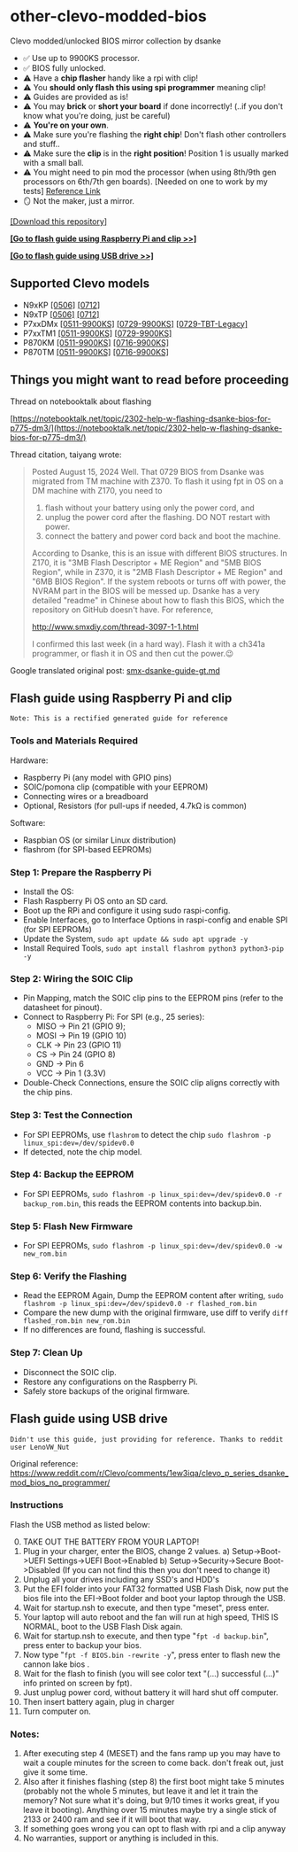 # other-clevo-modded-bios
Clevo modded/unlocked BIOS mirror collection by dsanke

- ✅ Use up to 9900KS processor.
- ✅ BIOS fully unlocked.
- ⚠️ Have a **chip flasher** handy like a rpi with clip!
- ⚠️ You **should only flash this using spi programmer** meaning clip!
- ⚠️ Guides are provided as is!
- ⚠️ You may **brick** or **short your board** if done incorrectly! (..if you don't know what you're doing, just be careful)
- ⚠️ **You're on your own**.
- ⚠️ Make sure you're flashing the **right chip**! Don't flash other controllers and stuff..
- ⚠️ Make sure the **clip** is in the **right position**! Position 1 is usually marked with a small ball.
- ⚠️ You might need to pin mod the processor (when using 8th/9th gen processors on 6th/7th gen boards). [Needed on one to work by my tests] [Reference Link](https://www.techpowerup.com/forums/threads/adventure-running-8-9th-gen-coffee-lake-cpus-on-z170-motherboard-asus-maximus-viii-ranger.284375/)
- 🪞 Not the maker, just a mirror.

[[Download this repository]](https://codeload.github.com/supermarsx/other-clevo-modded-bios/zip/refs/heads/main)


[**[Go to flash guide using Raspberry Pi and clip >>]**](#flash-guide-using-raspberry-pi-and-clip)

[**[Go to flash guide using USB drive >>]**](#flash-guide-using-usb-drive)

## Supported Clevo models

- N9xKP [[0506]](https://raw.githubusercontent.com/supermarsx/other-clevo-modded-bios/main/N9xKP-0506.7z) [[0712]](https://raw.githubusercontent.com/supermarsx/other-clevo-modded-bios/main/N9xKP-0712.7z)
- N9xTP [[0506]](https://raw.githubusercontent.com/supermarsx/other-clevo-modded-bios/main/N9xTP-0506.7z) [[0712]](https://raw.githubusercontent.com/supermarsx/other-clevo-modded-bios/main/N9xTP-0712.7z) 
- P7xxDMx [[0511-9900KS]](https://raw.githubusercontent.com/supermarsx/other-clevo-modded-bios/main/P7xxDMx-0511-9900KS.7z) [[0729-9900KS]](https://raw.githubusercontent.com/supermarsx/other-clevo-modded-bios/main/P7xxDMx-0729-9900KS.7z) [[0729-TBT-Legacy]](https://raw.githubusercontent.com/supermarsx/other-clevo-modded-bios/main/P7xxDMx-0729-TBT-Legacy.7z) 
- P7xxTM1 [[0511-9900KS]](https://raw.githubusercontent.com/supermarsx/other-clevo-modded-bios/main/P7xxTM1-0511-9900KS.7z) [[0729-9900KS]](https://raw.githubusercontent.com/supermarsx/other-clevo-modded-bios/main/P7xxTM1-0729-9900KS.7z)
- P870KM [[0511-9900KS]](https://raw.githubusercontent.com/supermarsx/other-clevo-modded-bios/main/P870KM-0511-9900KS.7z) [[0716-9900KS]](https://raw.githubusercontent.com/supermarsx/other-clevo-modded-bios/main/P870KM-0716-9900KS.7z)
- P870TM [[0511-9900KS]](https://raw.githubusercontent.com/supermarsx/other-clevo-modded-bios/main/P870TM-0511-9900KS.7z) [[0716-9900KS]](https://raw.githubusercontent.com/supermarsx/other-clevo-modded-bios/main/P870TM-0716-9900KS.7z)

## Things you might want to read before proceeding

Thread on notebooktalk about flashing

[https://notebooktalk.net/topic/2302-help-w-flashing-dsanke-bios-for-p775-dm3/](https://notebooktalk.net/topic/2302-help-w-flashing-dsanke-bios-for-p775-dm3/)

Thread citation, taiyang wrote: 

> Posted August 15, 2024
> Well. That 0729 BIOS from Dsanke was migrated from TM machine with Z370. To flash it using fpt in OS on a DM machine with Z170, you need to
>
> 1. flash without your battery using only the power cord, and
> 2. unplug the power cord after the flashing. DO NOT restart with power.
> 3. connect the battery and power cord back and boot the machine.
>
> According to Dsanke, this is an issue with different BIOS structures. In Z170, it is "3MB Flash Descriptor + ME Region" and "5MB BIOS Region", while in Z370, it is "2MB Flash Descriptor + ME Region" and "6MB BIOS Region". If the system reboots or turns off with power, the NVRAM part in the BIOS will be messed up. Dsanke has a very detailed "readme" in Chinese about how to flash this BIOS, which the repository on GitHub doesn't have. For reference,
>
> http://www.smxdiy.com/thread-3097-1-1.html
>
> I confirmed this last week (in a hard way). Flash it with a ch341a programmer, or flash it in OS and then cut the power.😉

Google translated original post: [smx-dsanke-guide-gt.md](https://github.com/supermarsx/other-clevo-modded-bios/blob/main/smx-dsanke-guide-gt.md)

## Flash guide using Raspberry Pi and clip

```Note: This is a rectified generated guide for reference```

### Tools and Materials Required

Hardware:
- Raspberry Pi (any model with GPIO pins)
- SOIC/pomona clip (compatible with your EEPROM)
- Connecting wires or a breadboard
- Optional, Resistors (for pull-ups if needed, 4.7kΩ is common)

Software:
- Raspbian OS (or similar Linux distribution)
- flashrom (for SPI-based EEPROMs)

### Step 1: Prepare the Raspberry Pi
- Install the OS:
- Flash Raspberry Pi OS onto an SD card.
- Boot up the RPi and configure it using sudo raspi-config.
- Enable Interfaces, go to Interface Options in raspi-config and enable SPI (for SPI EEPROMs) 
- Update the System, `sudo apt update && sudo apt upgrade -y`
- Install Required Tools, `sudo apt install flashrom python3 python3-pip -y`

### Step 2: Wiring the SOIC Clip

- Pin Mapping, match the SOIC clip pins to the EEPROM pins (refer to the datasheet for pinout).
- Connect to Raspberry Pi: For SPI (e.g., 25 series):
  - MISO → Pin 21 (GPIO 9);
  - MOSI → Pin 19 (GPIO 10)
  - CLK → Pin 23 (GPIO 11)
  - CS → Pin 24 (GPIO 8)
  - GND → Pin 6
  - VCC → Pin 1 (3.3V)
- Double-Check Connections, ensure the SOIC clip aligns correctly with the chip pins.

### Step 3: Test the Connection

- For SPI EEPROMs, use `flashrom` to detect the chip `sudo flashrom -p linux_spi:dev=/dev/spidev0.0`
- If detected, note the chip model.

### Step 4: Backup the EEPROM

- For SPI EEPROMs, `sudo flashrom -p linux_spi:dev=/dev/spidev0.0 -r backup_rom.bin`, this reads the EEPROM contents into backup.bin.

### Step 5: Flash New Firmware

- For SPI EEPROMs, `sudo flashrom -p linux_spi:dev=/dev/spidev0.0 -w new_rom.bin`

### Step 6: Verify the Flashing

- Read the EEPROM Again, Dump the EEPROM content after writing, `sudo flashrom -p linux_spi:dev=/dev/spidev0.0 -r flashed_rom.bin`
- Compare the new dump with the original firmware, use diff to verify `diff flashed_rom.bin new_rom.bin`
- If no differences are found, flashing is successful.

### Step 7: Clean Up

- Disconnect the SOIC clip.
- Restore any configurations on the Raspberry Pi.
- Safely store backups of the original firmware.

## Flash guide using USB drive

```Didn't use this guide, just providing for reference. Thanks to reddit user LenoVW_Nut```

Original reference: https://www.reddit.com/r/Clevo/comments/1ew3iqa/clevo_p_series_dsanke_mod_bios_no_programmer/

### Instructions
Flash the USB method as listed below: 

0) TAKE OUT THE BATTERY FROM YOUR LAPTOP!
1) Plug in your charger, enter the BIOS, change 2 values.
   a) Setup->Boot->UEFI Settings->UEFI Boot->Enabled
   b) Setup->Security->Secure Boot->Disabled (If you can not find this then you don't need to change it)
2) Unplug all your drives including any SSD's and HDD's
3) Put the EFI folder into your FAT32 formatted USB Flash Disk, now put the bios file into the EFI->Boot folder and boot your laptop through the USB.
4) Wait for startup.nsh to execute, and then type "meset", press enter.
5) Your laptop will auto reboot and the fan will run at high speed, THIS IS NORMAL, boot to the USB Flash Disk again.
6) Wait for startup.nsh to execute, and then type "`fpt -d backup.bin`", press enter to backup your bios.
7) Now type "`fpt -f BIOS.bin -rewrite -y`", press enter to flash new the cannon lake bios .
8) Wait for the flash to finish (you will see color text "(...) successful (...)" info printed on screen by fpt).
9) Just unplug power cord, without battery it will hard shut off computer.
10) Then insert battery again, plug in charger
11) Turn computer on.

### Notes:
1) After executing step 4 (MESET) and the fans ramp up you may have to wait a couple minutes for the screen to come back. don't freak out, just give it some time.
2) Also after it finishes flashing (step 8) the first boot might take 5 minutes (probably not the whole 5 minutes, but leave it and let it train the memory? Not sure what it's doing, but 9/10 times it works great, if you leave it booting). Anything over 15 minutes maybe try a single stick of 2133 or 2400 ram and see if it will boot that way. 
3) If something goes wrong you can opt to flash with rpi and a clip anyway
4) No warranties, support or anything is included in this.
